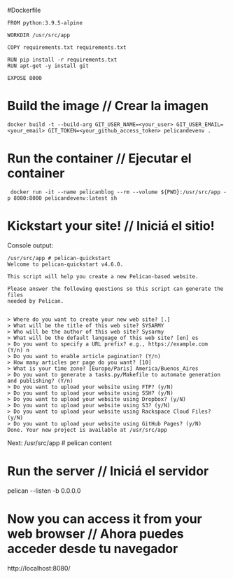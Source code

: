 #Dockerfile

```
FROM python:3.9.5-alpine

WORKDIR /usr/src/app

COPY requirements.txt requirements.txt

RUN pip install -r requirements.txt
RUN apt-get -y install git

EXPOSE 8000
```
# Build the image // Crear la imagen

    docker build -t --build-arg GIT_USER_NAME=<your_user> GIT_USER_EMAIL=<your_email> GIT_TOKEN=<your_github_access_token> pelicandevenv .

# Run the container // Ejecutar el container

     docker run -it --name pelicanblog --rm --volume ${PWD}:/usr/src/app -p 8080:8000 pelicandevenv:latest sh

# Kickstart your site! // Iniciá el sitio!

Console output:

    /usr/src/app # pelican-quickstart
    Welcome to pelican-quickstart v4.6.0.

    This script will help you create a new Pelican-based website.

    Please answer the following questions so this script can generate the files
    needed by Pelican.


    > Where do you want to create your new web site? [.]
    > What will be the title of this web site? SYSARMY
    > Who will be the author of this web site? Sysarmy
    > What will be the default language of this web site? [en] es
    > Do you want to specify a URL prefix? e.g., https://example.com   (Y/n) n
    > Do you want to enable article pagination? (Y/n)
    > How many articles per page do you want? [10]
    > What is your time zone? [Europe/Paris] America/Buenos_Aires
    > Do you want to generate a tasks.py/Makefile to automate generation and publishing? (Y/n)
    > Do you want to upload your website using FTP? (y/N)
    > Do you want to upload your website using SSH? (y/N)
    > Do you want to upload your website using Dropbox? (y/N)
    > Do you want to upload your website using S3? (y/N)
    > Do you want to upload your website using Rackspace Cloud Files? (y/N)
    > Do you want to upload your website using GitHub Pages? (y/N)
    Done. Your new project is available at /usr/src/app

Next:
    /usr/src/app # pelican content

# Run the server // Iniciá el servidor

pelican --listen -b 0.0.0.0

# Now you can access it from your web browser // Ahora puedes acceder desde tu navegador

http://localhost:8080/